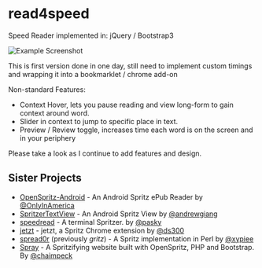 read4speed
==========

Speed Reader implemented in: jQuery / Bootstrap3 

![Example Screenshot](http://i.imgur.com/3XYbLIo.png)

This is first version done in one day, 
still need to implement custom timings and wrapping it into a bookmarklet / chrome add-on

Non-standard Features:
* Context Hover, lets you pause reading and view long-form to gain context around word.
* Slider in context to jump to specific place in text.
* Preview / Review toggle, increases time each word is on the screen and in your periphery

Please take a look as I continue to add features and design. 


## Sister Projects

* [OpenSpritz-Android](https://github.com/OnlyInAmerica/OpenSpritz-Android) - An Android Spritz ePub Reader by [@OnlyInAmerica](https://github.com/OnlyInAmerica) 
* [SpritzerTextView](https://github.com/andrewgiang/SpritzerTextView) - An Android Spritz View by [@andrewgiang](https://github.com/andrewgiang)
* [speedread](https://github.com/pasky/speedread) - A terminal Spritzer. by [@pasky](https://github.com/pasky)
* [jetzt](https://github.com/ds300/jetzt) - jetzt, a Spritz Chrome extension by [@ds300](https://github.com/ds300)
* [spread0r](https://github.com/xypiie/spread0r) (previously _gritz_) - A Spritz implementation in Perl by [@xypiee](https://github.com/xypiie/)
* [Spray](https://github.com/chaimpeck/spray) - A Spritzifying website built with OpenSpritz, PHP and Bootstrap. By [@chaimpeck](https://github.com/chaimpeck/) 
